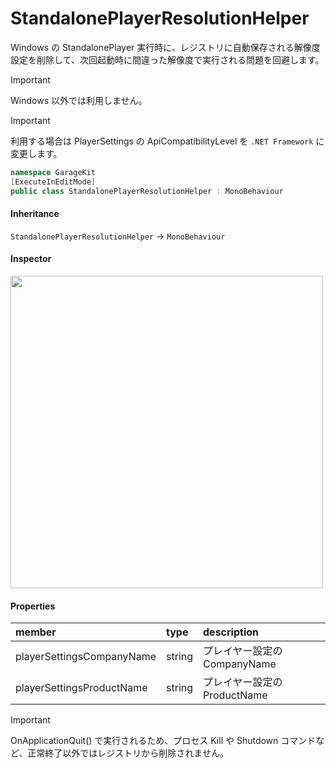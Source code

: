 # StandalonePlayerResolutionHelper

Windows の StandalonePlayer 実行時に、レジストリに自動保存される解像度設定を削除して、次回起動時に間違った解像度で実行される問題を回避します。

> [!IMPORTANT]
> Windows 以外では利用しません。

> [!IMPORTANT]
> 利用する場合は PlayerSettings の ApiCompatibilityLevel を `.NET Framework` に変更します。

```csharp
namespace GarageKit
[ExecuteInEditMode]
public class StandalonePlayerResolutionHelper : MonoBehaviour
```

#### Inheritance

`StandalonePlayerResolutionHelper` -> `MonoBehaviour`

#### Inspector

<img src="~/image/script_reference/standaloneplayerresolutionhelper_inspector.png" width="500px"/>

#### Properties

|member|type|description|
|:--|:--|:--|
|playerSettingsCompanyName|string|プレイヤー設定の CompanyName|
|playerSettingsProductName|string|プレイヤー設定の ProductName|

> [!IMPORTANT]
> OnApplicationQuit() で実行されるため、プロセス Kill や Shutdown コマンドなど、正常終了以外ではレジストリから削除されません。

